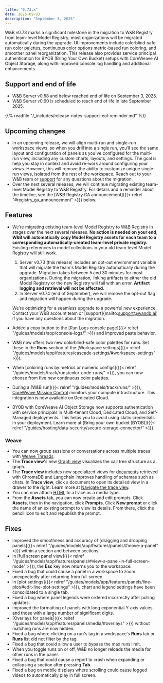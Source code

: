 ```yaml
---
title: "0.73.x"
date: 2025-09-03
description: "September 3, 2025"
---
```


W&B v0.73 marks a significant milestone in the migration to W&B Registry from team-level Model Registry; most organizations will be migrated automatically during the upgrade. UI improvements include colorblind-safe run color palettes, continuous color options metric-based run coloring, and smoother panel reorganization. This release also provides service principal authentication for BYOB (Bring Your Own Bucket) setups with CoreWeave AI Object Storage, along with improved console log handling and additional enhancements.

<!--more-->

## Support and end of life
<ul>
  <li>W&B Server v0.58 and below reached end of life on September 3, 2025.</li>
  <li>W&B Server v0.60 is scheduled to reach end of life in late September 2025.</li>
</ul><!-- This is in HTML to fix the admonition included below showing up as a child of the second item -->

{{% readfile "/_includes/release-notes-support-eol-reminder.md" %}}

## Upcoming changes
- In an upcoming release, we will align multi-run and single-run workspace views, so when you drill into a single run, you'll see the same layout and configuration of panels as you've configured for the multi-run view, including any custom charts, layouts, and settings. The goal is help you stay in context and avoid re-work around configuring your views. However, this will remove the ability to customize unique single-run views, isolated from the rest of the workspace. Reach out to your W&B team or [support](mailto:support@wandb.ai) for any questions about the migration.
- Over the next several releases, we will continue migrating existing team-level Model Registry to W&B Registry. For details and a reminder about the timeline, see the [W&B Registry GA announcement]({{< relref "#registry_ga_announcement" >}}) below.

## Features

- <a id="registry_ga_announcement"></a>We're migrating existing team-level Model Registry to W&B Registry in stages over the next several releases. **No action is needed on your end; W&B will automatically copy Model Registry assets for each team to a corresponding automatically-created team-level private registry.** Existing references to model collections in your old team-level Model Registry will still work.
    1. Server v0.73 (this release) includes an opt-out environment variable that will migrate the team's Model Registry automatically during the upgrade. Migration takes between 5 and 30 minutes for most organizations. During the migration, linking artifacts to either the old Model Registry or the new Registry will fail with an error. **Artifact logging and retrieval will not be affected**.
    2. In Server v0.74 (end of September), we will remove the opt-out flag and migration will happen during the upgrade.

    We're optimizing for a seamless upgrade to a powerful new experience. Contact your W&B account team or [support]{mailto:support@wandb.ai) if you have any questions about the migration.
- Added a copy button to the [Run Logs console page]({{< relref "/guides/models/app/console-logs/" >}}) and improved paste behavior.
- W&B now offers two new colorblind-safe color palettes for runs. Set these in the **Runs** section of the [Workspace settings]({{< relref "/guides/models/app/features/cascade-settings/#workspace-settings" >}}).
- When [coloring runs by metrics or numeric configs]({{< relref "/guides/models/track/runs/color-code-runs/" >}}), you can now choose from five new continuous color palettes.
- During a [W&B run]({{< relref "/guides/models/track/runs/" >}}), [CoreWeave Mission Control](https://www.coreweave.com/mission-control) monitors your compute infrastructure. This integration is now available on Dedicated Cloud.
- BYOB with CoreWeave AI Object Storage now supports authentication with service principals in Multi-tenant Cloud, Dedicated Cloud, and Self-Managed deployments. This helps you to avoid using static credentials in your deployment. Learn more at [Bring your own bucket (BYOB)]({{< relref "/guides/hosting/data-security/secure-storage-connector/" >}}).

### Weave
- You can now group sessions or conversations across multiple traces with [Weave Threads](https://weave-docs.wandb.ai/guides/tracking/threads/).
- The **Trace view**'s new [Graph view](https://weave-docs.wandb.ai/guides/tracking/trace-tree#graph-view) visualizes the call tree structure as a graph.
- The **Trace view** includes new specialized views for [documents](https://weave-docs.wandb.ai/guides/core-types/media#documents) retrieved with ChromaDB and Langchain improves handling of schemas such as chats. In **Trace view**, click a document to open its detailed view in a drawer to the right. Learn more at [Navigate the trace view](https://weave-docs.wandb.ai/guides/tracking/trace-tree/).
- You can now attach [HTML](https://weave-docs.wandb.ai/guides/core-types/media#html) to a trace as a media type.
- From the **Assets** tab, you can now create and edit prompts. Click **Assets**, then in the navigation, click **Prompts**. Click **New prompt** or click the name of an existing prompt to view its details. From there, click the pencil icon to edit and republish the prompt.

## Fixes

- Improved the smoothness and accuracy of [dragging and dropping panels]({{< relref "/guides/models/app/features/panels/#move-a-panel" >}}) within a section and between sections.
- In [full screen panel view]({{< relref "/guides/models/app/features/panels/#view-a-panel-in-full-screen-mode" >}}), the **Esc** key now returns you to the workspace.
- Fixed a bug that could cause a panel in a workspace to zoom unexpectedly after returning from full screen.
- In [plot settings]({{< relref "/guides/models/app/features/panels/line-plot/#edit-line-plot-settings" >}}), chart and legend settings have been consolidated to a single tab.
- Fixed a bug where panel legends were ordered incorrectly after polling updates.
- Improved the formatting of panels with long exponential Y-axis values and those with a large number of significant digits.
- [Overlays for panels]({{< relref "/guides/models/app/features/panels/media/#overlays" >}}) without matching runs are now hidden.
- Fixed a bug where clicking on a run's tag in a workspace's **Runs** tab or **Runs** list did not filter by the tag.
- Fixed a bug that could allow a user to bypass the max runs limit.
- When you toggle runs on or off, W&B no longer reloads the media for other runs in the panel.
- Fixed a bug that could cause a report to crash when expanding or collapsing a section after pressing **Tab**.
- Fixed a bug on mobile displays where scrolling could cause logged videos to automatically play in full screen.

